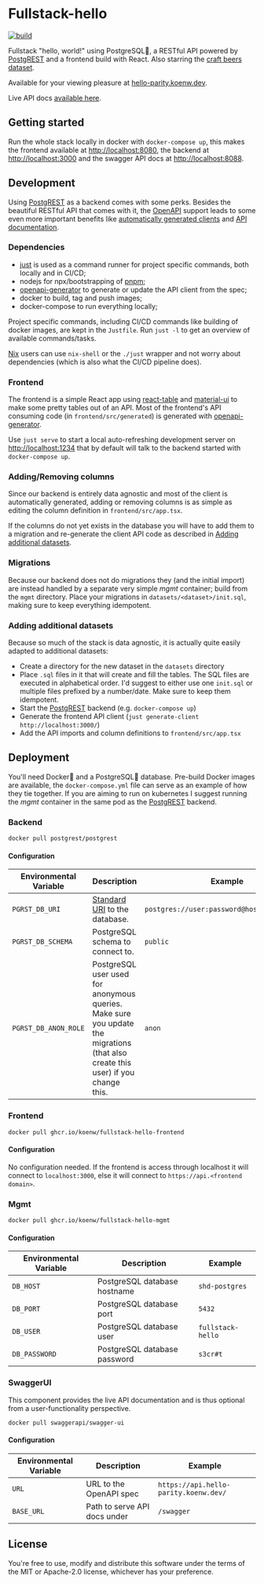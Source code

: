 # Fullstack-hello

[![build](https://github.com/koenw/fullstack-hello/actions/workflows/build.yml/badge.svg)](https://github.com/koenw/fullstack-hello/actions/workflows/build.yml)

Fullstack "hello, world!" using PostgreSQL🐘, a RESTful API powered by
[PostgREST](https://postgrest.org/en/v8.0/) and a frontend build with
React. Also starring the [craft beers
dataset](https://github.com/nickhould/craft-beers-dataset).

Available for your viewing pleasure at [hello-parity.koenw.dev](https://hello-parity.koenw.dev).

Live API docs [available here](https://api.hello-parity.koenw.dev/swagger/).

## Getting started

Run the whole stack locally in docker with `docker-compose up`, this makes the
frontend available at [http://localhost:8080](http://localhost:8080), the
backend at [http://localhost:3000](http://localhost:3000) and the swagger API
docs at [http://localhost:8088](http://localhost:8088).

## Development

Using [PostgREST](https://github.com/PostgREST/postgrest) as a backend comes
with some perks. Besides the beautiful RESTful API that comes with it, the
[OpenAPI](https://swagger.io/specification/) support leads to some even more
important benefits like [automatically generated
clients](https://openapi-generator.tech/) and [API
documentation](https://api.hello-parity.koenw.dev/swagger/).

### Dependencies

* [just](https://github.com/casey/just) is used as a command runner for project
  specific commands, both locally and in CI/CD;
* nodejs for npx/bootstrapping of [pnpm](https://pnpm.io/);
* [openapi-generator](https://openapi-generator.tech/) to generate or update
  the API client from the spec;
* docker to build, tag and push images;
* docker-compose to run everything locally;

Project specific commands, including CI/CD commands like building of docker
images, are kept in the `Justfile`.  Run `just -l` to get an overview of
available commands/tasks.

[Nix](https://nixos.org/) users can use `nix-shell` or the `./just` wrapper and
not worry about dependencies (which is also what the CI/CD pipeline does).

### Frontend

The frontend is a simple React app using
[react-table](https://github.com/tannerlinsley/react-table) and
[material-ui](https://github.com/mui-org/material-ui/) to make some pretty
tables out of an API.  Most of the frontend's API consuming code (in
`frontend/src/generated`) is generated with
[openapi-generator](https://openapi-generator.tech).

Use `just serve` to start a local auto-refreshing development server on
[http://localhost:1234](http://localhost:1234) that by default will talk to the
backend started with `docker-compose up`.

### Adding/Removing columns

Since our backend is entirely data agnostic and most of the client is
automatically generated, adding or removing columns is as simple as editing the
column definition in `frontend/src/app.tsx`.

If the columns do not yet exists in the database you will have to add them to a
migration and re-generate the client API code as described in [Adding
additional datasets](#adding-additional-datasets).

### Migrations

Because our backend does not do migrations they (and the initial import) are
instead handled by a separate very simple *mgmt* container; build from the
`mgmt` directory. Place your migrations in `datasets/<dataset>/init.sql`,
making sure to keep everything idempotent.

### Adding additional datasets

Because so much of the stack is data agnostic, it is actually quite easily
adapted to additional datasets:

* Create a directory for the new dataset in the `datasets` directory
* Place `.sql` files in it that will create and fill the tables. The SQL files
  are executed in alphabetical order. I'd suggest to either use one `init.sql`
  or multiple files prefixed by a number/date. Make sure to keep them
  idempotent.
* Start the [PostgREST](https://postgrest.org/en/v8.0/) backend (e.g.
  `docker-compose up`)
* Generate the frontend API client (`just generate-client
  http://localhost:3000/`)
* Add the API imports and column definitions to `frontend/src/app.tsx`

## Deployment

You'll need Docker🐋 and a PostgreSQL🐘 database. Pre-build Docker images are
available, the `docker-compose.yml` file can serve as an example of how they
tie together. If you are aiming to run on kubernetes I suggest running the
*mgmt* container in the same pod as the
[PostgREST](https://postgrest.org/en/v8.0/) backend.

### Backend

`docker pull postgrest/postgrest`

#### Configuration

|Environmental Variable| Description | Example |
|---|---|---|
|`PGRST_DB_URI`       |[Standard URI](https://www.postgresql.org/docs/current/libpq-connect.html#LIBPQ-CONNSTRING) to the database. | `postgres://user:password@host:5432/dbname`|
|`PGRST_DB_SCHEMA`    |PostgreSQL schema to connect to. |`public` |
|`PGRST_DB_ANON_ROLE` |PostgreSQL user used for anonymous queries. Make sure you update the migrations (that also create this user) if you change this. |`anon`|

### Frontend

`docker pull ghcr.io/koenw/fullstack-hello-frontend`

#### Configuration

No configuration needed. If the frontend is access through localhost it will
connect to `localhost:3000`, else it will connect to `https://api.<frontend
domain>`.

### Mgmt

`docker pull ghcr.io/koenw/fullstack-hello-mgmt`

#### Configuration

|Environmental Variable| Description | Example |
|---|---|---|
|`DB_HOST`      |PostgreSQL database hostname | `shd-postgres`|
|`DB_PORT`      |PostgreSQL database port |`5432` |
|`DB_USER`      |PostgreSQL database user |`fullstack-hello` |
|`DB_PASSWORD`  |PostgreSQL database password |`s3cr#t` |

### SwaggerUI

This component provides the live API documentation and is thus optional from a
user-functionality perspective.

`docker pull swaggerapi/swagger-ui`

#### Configuration

|Environmental Variable| Description | Example |
|---|---|---|
|`URL`          |URL to the OpenAPI spec      | `https://api.hello-parity.koenw.dev/`|
|`BASE_URL`     |Path to serve API docs under |`/swagger` |


## License

You're free to use, modify and distribute this software under the terms of the
MIT or Apache-2.0 license, whichever has your preference.
